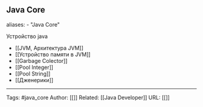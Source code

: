 ## Java Core
aliases: 
	- "Java Core"

Устройство java

- [[JVM,  Архитектура JVM]]
- [[Устройство памяти в JVM]]
- [[Garbage Colector]]
- [[Pool Integer]]
- [[Pool String]]
- [[Дженерики]]

---
Tags: #java_core
Author: [[]]
Related: [[Java Developer]]
URL: [[]]